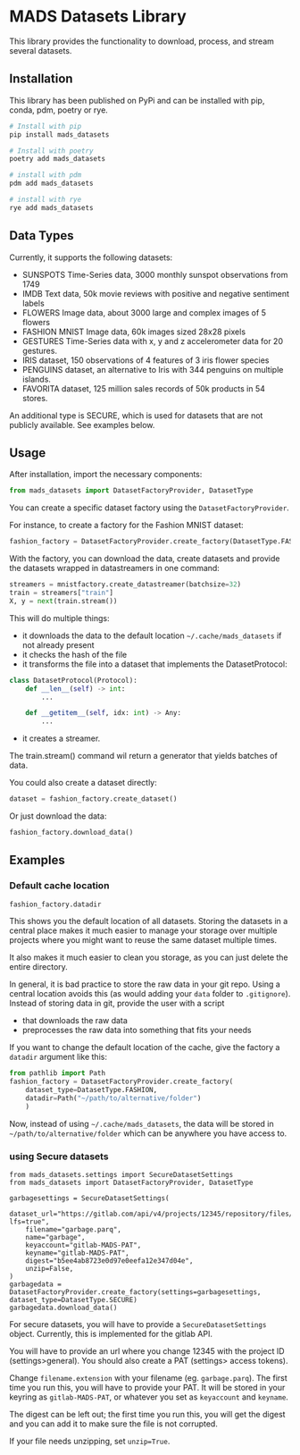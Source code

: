 # MADS Datasets Library

This library provides the functionality to download, process, and stream several datasets.

## Installation
This library has been published on PyPi and can be installed with pip, conda, pdm, poetry or rye.

```bash
# Install with pip
pip install mads_datasets

# Install with poetry
poetry add mads_datasets

# install with pdm
pdm add mads_datasets

# install with rye
rye add mads_datasets
```

## Data Types
Currently, it supports the following datasets:
* SUNSPOTS Time-Series data, 3000 monthly sunspot observations from 1749
* IMDB Text data, 50k movie reviews with positive and negative sentiment labels
* FLOWERS Image data, about 3000 large and complex images of 5 flowers
* FASHION MNIST Image data, 60k images sized 28x28 pixels
* GESTURES Time-Series data with x, y and z accelerometer data for 20 gestures.
* IRIS dataset, 150 observations of 4 features of 3 iris flower species
* PENGUINS dataset, an alternative to Iris with 344 penguins on multiple islands.
* FAVORITA dataset, 125 million sales records of 50k products in 54 stores.

An additional type is SECURE, which is used for datasets that are not publicly available. See examples below.

## Usage

After installation, import the necessary components:

```python
from mads_datasets import DatasetFactoryProvider, DatasetType
```

You can create a specific dataset factory using the `DatasetFactoryProvider`.

For instance, to create a factory for the Fashion MNIST dataset:

```python
fashion_factory = DatasetFactoryProvider.create_factory(DatasetType.FASHION)
```

With the factory, you can download the data, create datasets and provide the datasets wrapped in datastreamers in one command:

```python
streamers = mnistfactory.create_datastreamer(batchsize=32)
train = streamers["train"]
X, y = next(train.stream())
```

This will do multiple things:
- it downloads the data to the default location `~/.cache/mads_datasets` if not already present
- it checks the hash of the file
- it transforms the file into a dataset that implements the DatasetProtocol:
```python
class DatasetProtocol(Protocol):
    def __len__(self) -> int:
        ...

    def __getitem__(self, idx: int) -> Any:
        ...
```
- it creates a streamer.

The train.stream() command wil return a generator that yields batches of data.

You could also create a dataset directly:

```python
dataset = fashion_factory.create_dataset()
```

Or just download the data:

```python
fashion_factory.download_data()
```

## Examples

### Default cache location
```python
fashion_factory.datadir
```

This shows you the default location of all datasets. Storing the datasets in a central place makes
it much easier to manage your storage over multiple projects where you might want to reuse the
same dataset multiple times.

It also makes it much easier to clean you storage, as you can just delete the entire directory.

In general, it is bad practice to store the raw data in your git repo. Using a central location avoids this (as would adding your `data` folder to `.gitignore`).
Instead of storing data in git, provide the user
with a script
- that downloads the raw data
- preprocesses the raw data into something that fits your needs

If you want to change the default location of the cache, give the factory a `datadir` argument like this:

```python
from pathlib import Path
fashion_factory = DatasetFactoryProvider.create_factory(
    dataset_type=DatasetType.FASHION,
    datadir=Path("~/path/to/alternative/folder")
    )
```
Now, instead of using `~/.cache/mads_datasets`, the data will be stored in `~/path/to/alternative/folder` which can be anywhere you have access to.

### using Secure datasets

```
from mads_datasets.settings import SecureDatasetSettings
from mads_datasets import DatasetFactoryProvider, DatasetType

garbagesettings = SecureDatasetSettings(
    dataset_url="https://gitlab.com/api/v4/projects/12345/repository/files/filename.extension/raw?lfs=true",
    filename="garbage.parq",
    name="garbage",
    keyaccount="gitlab-MADS-PAT",
    keyname="gitlab-MADS-PAT",
    digest="b5ee4ab8723e0d97e0eefa12e347d04e",
    unzip=False,
)
garbagedata = DatasetFactoryProvider.create_factory(settings=garbagesettings, dataset_type=DatasetType.SECURE)
garbagedata.download_data()
```

For secure datasets, you will have to provide a `SecureDatasetSettings` object. Currently, this is implemented for the gitlab API.

You will have to provide an url where you change 12345 with the project ID (settings>general). You should also create a PAT (settings> access tokens).

Change `filename.extension` with your filename (eg. `garbage.parq`).
The first time you run this, you will have to provide your PAT. It will be stored in your keyring as `gitlab-MADS-PAT`, or whatever you set as `keyaccount` and `keyname`.

The digest can be left out; the first time you run this, you will get the digest and you can add it to make sure the file is not corrupted.

If your file needs unzipping, set `unzip=True`.

